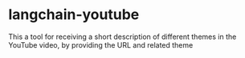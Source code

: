 # langchain-youtube 
This a tool for receiving a short description of different themes in the YouTube video, by providing the URL and related theme

